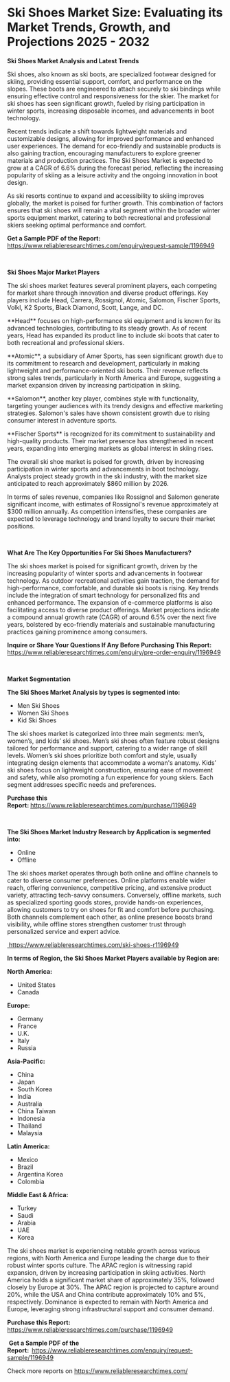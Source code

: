 <p><h1>Ski Shoes Market Size: Evaluating its Market Trends, Growth, and Projections 2025 - 2032</h1></p><p><strong>Ski Shoes Market Analysis and Latest Trends</strong></p>
<p><p>Ski shoes, also known as ski boots, are specialized footwear designed for skiing, providing essential support, comfort, and performance on the slopes. These boots are engineered to attach securely to ski bindings while ensuring effective control and responsiveness for the skier. The market for ski shoes has seen significant growth, fueled by rising participation in winter sports, increasing disposable incomes, and advancements in boot technology.</p><p>Recent trends indicate a shift towards lightweight materials and customizable designs, allowing for improved performance and enhanced user experiences. The demand for eco-friendly and sustainable products is also gaining traction, encouraging manufacturers to explore greener materials and production practices. The Ski Shoes Market is expected to grow at a CAGR of 6.6% during the forecast period, reflecting the increasing popularity of skiing as a leisure activity and the ongoing innovation in boot design.</p><p>As ski resorts continue to expand and accessibility to skiing improves globally, the market is poised for further growth. This combination of factors ensures that ski shoes will remain a vital segment within the broader winter sports equipment market, catering to both recreational and professional skiers seeking optimal performance and comfort.</p></p>
<p><strong>Get a Sample PDF of the Report:&nbsp;</strong> <a href="https://www.reliableresearchtimes.com/enquiry/request-sample/1196949?utm_campaign=2381&utm_medium=2&utm_source=Github&utm_content=ia&utm_term=07022025&utm_id=ski-shoes">https://www.reliableresearchtimes.com/enquiry/request-sample/1196949</a></p>
<p>&nbsp;</p>
<p><strong>Ski Shoes Major Market Players</strong></p>
<p><p>The ski shoes market features several prominent players, each competing for market share through innovation and diverse product offerings. Key players include Head, Carrera, Rossignol, Atomic, Salomon, Fischer Sports, Volkl, K2 Sports, Black Diamond, Scott, Lange, and DC.</p><p>**Head** focuses on high-performance ski equipment and is known for its advanced technologies, contributing to its steady growth. As of recent years, Head has expanded its product line to include ski boots that cater to both recreational and professional skiers.</p><p>**Atomic**, a subsidiary of Amer Sports, has seen significant growth due to its commitment to research and development, particularly in making lightweight and performance-oriented ski boots. Their revenue reflects strong sales trends, particularly in North America and Europe, suggesting a market expansion driven by increasing participation in skiing.</p><p>**Salomon**, another key player, combines style with functionality, targeting younger audiences with its trendy designs and effective marketing strategies. Salomon's sales have shown consistent growth due to rising consumer interest in adventure sports.</p><p>**Fischer Sports** is recognized for its commitment to sustainability and high-quality products. Their market presence has strengthened in recent years, expanding into emerging markets as global interest in skiing rises.</p><p>The overall ski shoe market is poised for growth, driven by increasing participation in winter sports and advancements in boot technology. Analysts project steady growth in the ski industry, with the market size anticipated to reach approximately $860 million by 2026.</p><p>In terms of sales revenue, companies like Rossignol and Salomon generate significant income, with estimates of Rossignol's revenue approximately at $300 million annually. As competition intensifies, these companies are expected to leverage technology and brand loyalty to secure their market positions.</p></p>
<p>&nbsp;</p>
<p><strong>What Are The Key Opportunities For Ski Shoes Manufacturers?</strong></p>
<p><p>The ski shoes market is poised for significant growth, driven by the increasing popularity of winter sports and advancements in footwear technology. As outdoor recreational activities gain traction, the demand for high-performance, comfortable, and durable ski boots is rising. Key trends include the integration of smart technology for personalized fits and enhanced performance. The expansion of e-commerce platforms is also facilitating access to diverse product offerings. Market projections indicate a compound annual growth rate (CAGR) of around 6.5% over the next five years, bolstered by eco-friendly materials and sustainable manufacturing practices gaining prominence among consumers.</p></p>
<p><strong>Inquire or Share Your Questions If Any Before Purchasing This Report:</strong> <a href="https://www.reliableresearchtimes.com/enquiry/pre-order-enquiry/1196949?utm_campaign=2381&utm_medium=2&utm_source=Github&utm_content=ia&utm_term=07022025&utm_id=ski-shoes">https://www.reliableresearchtimes.com/enquiry/pre-order-enquiry/1196949</a></p>
<p>&nbsp;</p>
<p><strong>Market Segmentation</strong></p>
<p><strong>The Ski Shoes Market Analysis by types is segmented into:</strong></p>
<p><ul><li>Men Ski Shoes</li><li>Women Ski Shoes</li><li>Kid Ski Shoes</li></ul></p>
<p><p>The ski shoes market is categorized into three main segments: men’s, women’s, and kids’ ski shoes. Men’s ski shoes often feature robust designs tailored for performance and support, catering to a wider range of skill levels. Women’s ski shoes prioritize both comfort and style, usually integrating design elements that accommodate a woman's anatomy. Kids’ ski shoes focus on lightweight construction, ensuring ease of movement and safety, while also promoting a fun experience for young skiers. Each segment addresses specific needs and preferences.</p></p>
<p><strong>Purchase this Report:&nbsp;</strong><a href="https://www.reliableresearchtimes.com/purchase/1196949?utm_campaign=2381&utm_medium=2&utm_source=Github&utm_content=ia&utm_term=07022025&utm_id=ski-shoes">https://www.reliableresearchtimes.com/purchase/1196949</a></p>
<p>&nbsp;</p>
<p><strong>The Ski Shoes Market Industry Research by Application is segmented into:</strong></p>
<p><ul><li>Online</li><li>Offline</li></ul></p>
<p><p>The ski shoes market operates through both online and offline channels to cater to diverse consumer preferences. Online platforms enable wider reach, offering convenience, competitive pricing, and extensive product variety, attracting tech-savvy consumers. Conversely, offline markets, such as specialized sporting goods stores, provide hands-on experiences, allowing customers to try on shoes for fit and comfort before purchasing. Both channels complement each other, as online presence boosts brand visibility, while offline stores strengthen customer trust through personalized service and expert advice.</p></p>
<p><a href="https://www.reliableresearchtimes.com/ski-shoes-r1196949?utm_campaign=2381&utm_medium=2&utm_source=Github&utm_content=ia&utm_term=07022025&utm_id=ski-shoes">&nbsp;https://www.reliableresearchtimes.com/ski-shoes-r1196949</a></p>
<p><strong>In terms of Region, the Ski Shoes Market Players available by Region are:</strong></p>
<p>
    <p> <strong> North America: </strong>
        <ul>
            <li>United States</li>
            <li>Canada</li>
        </ul>
        </p> 
    <p> <strong> Europe: </strong>
        <ul>
            <li>Germany</li>
            <li>France</li>
            <li>U.K.</li>
            <li>Italy</li>
            <li>Russia</li>
        </ul>
        </p> 
    <p> <strong> Asia-Pacific: </strong>
        <ul>
            <li>China</li>
            <li>Japan</li>
            <li>South Korea</li>
            <li>India</li>
            <li>Australia</li>
            <li>China Taiwan</li>
            <li>Indonesia</li>
            <li>Thailand</li>
            <li>Malaysia</li>
        </ul>
        </p> 
    <p> <strong> Latin America: </strong>
        <ul>
            <li>Mexico</li>
            <li>Brazil</li>
            <li>Argentina Korea</li>
            <li>Colombia</li>
        </ul>
        </p> 
    <p> <strong> Middle East & Africa: </strong>
        <ul>
            <li>Turkey</li>
            <li>Saudi</li>
            <li>Arabia</li>
            <li>UAE</li>
            <li>Korea</li>
        </ul>
    </p>
    </p>
<p><p>The ski shoes market is experiencing notable growth across various regions, with North America and Europe leading the charge due to their robust winter sports culture. The APAC region is witnessing rapid expansion, driven by increasing participation in skiing activities. North America holds a significant market share of approximately 35%, followed closely by Europe at 30%. The APAC region is projected to capture around 20%, while the USA and China contribute approximately 10% and 5%, respectively. Dominance is expected to remain with North America and Europe, leveraging strong infrastructural support and consumer demand.</p></p>
<p><strong>Purchase this Report: </strong><a href="https://www.reliableresearchtimes.com/purchase/1196949?utm_campaign=2381&utm_medium=2&utm_source=Github&utm_content=ia&utm_term=07022025&utm_id=ski-shoes">https://www.reliableresearchtimes.com/purchase/1196949</a></p>
<p>&nbsp;<strong>Get a Sample PDF of the Report:&nbsp;&nbsp;</strong><a href="https://www.reliableresearchtimes.com/enquiry/request-sample/1196949?utm_campaign=2381&utm_medium=2&utm_source=Github&utm_content=ia&utm_term=07022025&utm_id=ski-shoes">https://www.reliableresearchtimes.com/enquiry/request-sample/1196949</a></p>
<p><strong></strong></p>
<p>Check more reports on <a href="https://www.reliableresearchtimes.com/?utm_campaign=2381&utm_medium=2&utm_source=Github&utm_content=ia&utm_term=07022025&utm_id=ski-shoes">https://www.reliableresearchtimes.com/</a></p>